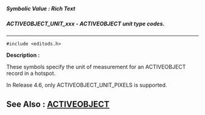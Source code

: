 ##### Symbolic Value : Rich Text
##### ACTIVEOBJECT_UNIT_xxx - ACTIVEOBJECT unit type codes.
---
```
#include <editods.h>
```
**Description :**

These symbols specify the unit of measurement for an ACTIVEOBJECT record in a 
hotspot.

In Release 4.6, only ACTIVEOBJECT_UNIT_PIXELS is supported.

**See Also :**
[ACTIVEOBJECT](/domino-c-api-docs/reference/Data/ACTIVEOBJECT)
---
